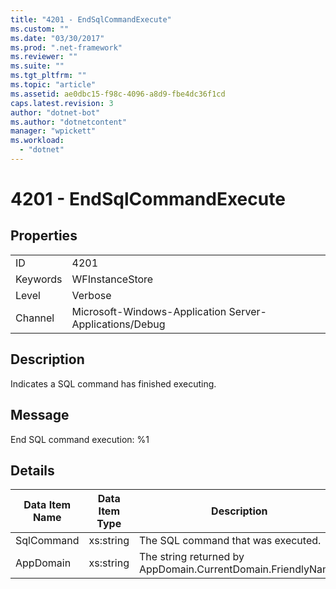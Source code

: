 ```yaml
---
title: "4201 - EndSqlCommandExecute"
ms.custom: ""
ms.date: "03/30/2017"
ms.prod: ".net-framework"
ms.reviewer: ""
ms.suite: ""
ms.tgt_pltfrm: ""
ms.topic: "article"
ms.assetid: ae0dbc15-f98c-4096-a8d9-fbe4dc36f1cd
caps.latest.revision: 3
author: "dotnet-bot"
ms.author: "dotnetcontent"
manager: "wpickett"
ms.workload: 
  - "dotnet"
---
```

# 4201 - EndSqlCommandExecute
## Properties  

|||  
|-|-|  
|ID|4201|  
|Keywords|WFInstanceStore|  
|Level|Verbose|  
|Channel|Microsoft-Windows-Application Server-Applications/Debug|  

## Description  
 Indicates a SQL command has finished executing.  

## Message  
 End SQL command execution: %1  

## Details  


| Data Item Name | Data Item Type |                         Description                          |
|----------------|----------------|--------------------------------------------------------------|
|   SqlCommand   |   xs:string    |              The SQL command that was executed.              |
|   AppDomain    |   xs:string    | The string returned by AppDomain.CurrentDomain.FriendlyName. |

